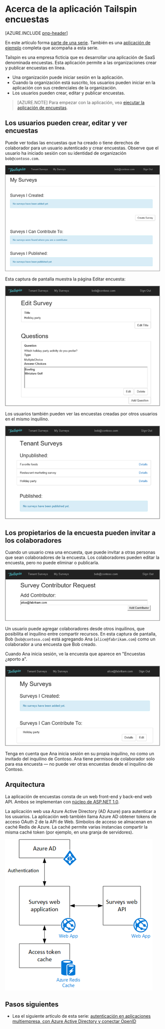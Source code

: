 <properties
   pageTitle="Acerca de la aplicación Tailspin encuestas | Microsoft Azure"
   description="Información general sobre la aplicación de encuestas Tailspin"
   services=""
   documentationCenter="na"
   authors="MikeWasson"
   manager="roshar"
   editor=""
   tags=""/>

<tags
   ms.service="guidance"
   ms.devlang="dotnet"
   ms.topic="article"
   ms.tgt_pltfrm="na"
   ms.workload="na"
   ms.date="05/23/2016"
   ms.author="mwasson"/>

# <a name="about-the-tailspin-surveys-application"></a>Acerca de la aplicación Tailspin encuestas

[AZURE.INCLUDE [pnp-header](../../includes/guidance-pnp-header-include.md)]

En este artículo forma [parte de una serie]. También es una [aplicación de ejemplo] completa que acompaña a esta serie.

Tailspin es una empresa ficticia que es desarrollar una aplicación de SaaS denominada encuestas. Esta aplicación permite a las organizaciones crear y publicar encuestas en línea.

- Una organización puede iniciar sesión en la aplicación.
- Cuando la organización está suscrito, los usuarios pueden iniciar en la aplicación con sus credenciales de la organización.
- Los usuarios pueden crear, editar y publicar encuestas.

> [AZURE.NOTE] Para empezar con la aplicación, vea [ejecutar la aplicación de encuestas].

## <a name="users-can-create-edit-and-view-surveys"></a>Los usuarios pueden crear, editar y ver encuestas

Puede ver todas las encuestas que ha creado o tiene derechos de colaborador para un usuario autenticado y crear encuestas. Observe que el usuario ha iniciado sesión con su identidad de organización `bob@contoso.com`.

![Aplicación de encuestas](media/guidance-multitenant-identity/surveys-screenshot.png)

Esta captura de pantalla muestra la página Editar encuesta:

![Editar la encuesta](media/guidance-multitenant-identity/edit-survey.png)

Los usuarios también pueden ver las encuestas creadas por otros usuarios en el mismo inquilino.

![Encuestas de inquilinos](media/guidance-multitenant-identity/tenant-surveys.png)

## <a name="survey-owners-can-invite-contributors"></a>Los propietarios de la encuesta pueden invitar a los colaboradores

Cuando un usuario crea una encuesta, que puede invitar a otras personas que sean colaboradores de la encuesta. Los colaboradores pueden editar la encuesta, pero no puede eliminar o publicarla.  

![Agregar colaborador](media/guidance-multitenant-identity/add-contributor.png)

Un usuario puede agregar colaboradores desde otros inquilinos, que posibilita el inquilino entre compartir recursos. En esta captura de pantalla, Bob (`bob@contoso.com`) está agregando Ana (`alice@fabrikam.com`) como un colaborador a una encuesta que Bob creado.

Cuando Ana inicia sesión, ve la encuesta que aparece en "Encuestas ¿aporto a".

![Colaborador de encuesta](media/guidance-multitenant-identity/contributor.png)

Tenga en cuenta que Ana inicia sesión en su propia inquilino, no como un invitado del inquilino de Contoso. Ana tiene permisos de colaborador solo para esa encuesta &mdash; no puede ver otras encuestas desde el inquilino de Contoso.

## <a name="architecture"></a>Arquitectura

La aplicación de encuestas consta de un web front-end y back-end web API. Ambos se implementan con [núcleo de ASP.NET 1.0].

La aplicación web usa Azure Active Directory (AD Azure) para autenticar a los usuarios. La aplicación web también llama Azure AD obtener tokens de acceso OAuth 2 de la API de Web. Símbolos de acceso se almacenan en caché Redis de Azure. La caché permite varias instancias compartir la misma caché token (por ejemplo, en una granja de servidores).

![Arquitectura](media/guidance-multitenant-identity/architecture.png)

## <a name="next-steps"></a>Pasos siguientes

- Lea el siguiente artículo de esta serie: [autenticación en aplicaciones multiempresa, con Azure Active Directory y conectar OpenID][authentication]

<!-- Links -->

[authentication]: guidance-multitenant-identity-authenticate.md
[parte de una serie]: guidance-multitenant-identity.md
[Ejecutar la aplicación de encuestas]: https://github.com/Azure-Samples/guidance-identity-management-for-multitenant-apps/blob/master/docs/running-the-app.md
[Núcleo de ASP.NET 1.0]: https://docs.asp.net/en/latest/
[aplicación de ejemplo]: https://github.com/Azure-Samples/guidance-identity-management-for-multitenant-apps
